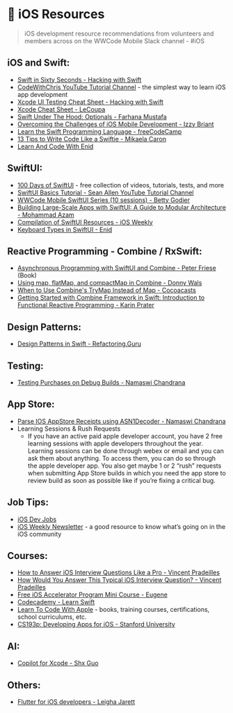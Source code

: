 # 🍎 iOS Resources

> iOS development resource recommendations from volunteers and members across on the WWCode Mobile Slack channel - #iOS

## iOS and Swift:

- [Swift in Sixty Seconds - Hacking with Swift](https://www.hackingwithswift.com/sixty)
- [CodeWithChris YouTube Tutorial Channel](https://www.youtube.com/c/CodeWithChris/playlists) - the simplest way to learn iOS app development
- [Xcode UI Testing Cheat Sheet - Hacking with Swift](https://www.hackingwithswift.com/articles/148/xcode-ui-testing-cheat-sheet)
- [Xcode Cheat Sheet - LeCoupa](https://github.com/LeCoupa/awesome-cheatsheets/blob/master/tools/xcode.txt)
- [Swift Under The Hood: Optionals - Farhana Mustafa](https://levelup.gitconnected.com/swift-under-the-hood-optionals-64d6639cecf8)
- [Overcoming the Challenges of iOS Mobile Development - Izzy Briant](https://www.youtube.com/watch?v=QB4818iAk9w&list=PLVcEZG2JPVhcMJfVsMy0w1FbnAQVoGUy9)
- [Learn the Swift Programming Language - freeCodeCamp](https://www.freecodecamp.org/news/learn-the-swift-programming-language/)
- [13 Tips to Write Code Like a Swiftie - Mikaela Caron](https://www.youtube.com/watch?v=4hVyozTOSTo&feature=youtu.be&ab_channel=MikaelaCaron)
- [Learn And Code With Enid](https://www.learnandcodewithenid.com/)

## SwiftUI:

- [100 Days of SwiftUI](https://www.hackingwithswift.com/100/swiftui) - free collection of videos, tutorials, tests, and more
- [SwiftUI Basics Tutorial - Sean Allen YouTube Tutorial Channel](https://www.youtube.com/watch?v=HXoVSbwWUIk&list=PL8seg1JPkqgHyWCBHwXGmfysQpEQTfC3z&ab_channel=SeanAllen)
- [WWCode Mobile SwiftUI Series (10 sessions) - Betty Godier](https://www.youtube.com/watch?v=j5_oS_kkiCQ&list=PLVcEZG2JPVhcMJfVsMy0w1FbnAQVoGUy9&index=36)
- [Building Large-Scale Apps with SwiftUI: A Guide to Modular Architecture - Mohammad Azam](https://azamsharp.com/2023/02/28/building-large-scale-apps-swiftui.html)
- [Compilation of SwiftUI Resources - iOS Weekly](https://blog.canopas.com/ios-stack-weekly-issue-69-cb9995bbbd27)
- [Keyboard Types in SwiftUI - Enid](https://twitter.com/ios_dev_alb/status/1658594088340398080?s=46&t=x5WT-cP9Z0AgyHYs-TiMWw)

## Reactive Programming - Combine / RxSwift:

- [Asynchronous Programming with SwiftUI and Combine - Peter Friese](https://www.amazon.com/Asynchronous-Programming-SwiftUI-Combine-Functional/dp/1484285719) (Book)
- [Using map, flatMap, and compactMap in Combine - Donny Wals](https://www.donnywals.com/using-map-flatmap-and-compactmap-in-combine/)
- [When to Use Combine's TryMap Instead of Map - Cocoacasts](https://cocoacasts.com/combine-essentials-when-to-use-combine-trymap-instead-of-map)
- [Getting Started with Combine Framework in Swift: Introduction to Functional Reactive Programming - Karin Prater](https://www.youtube.com/watch?v=tbzR-eHr6oo&list=PLWHegwAgjOkoIMgZ7QF_SHUtEB_rWXtH0&ab_channel=KarinPrater)

## Design Patterns:

- [Design Patterns in Swift - Refactoring.Guru](https://refactoring.guru/design-patterns/swift)

## Testing:

- [Testing Purchases on Debug Builds - Namaswi Chandrana](https://medium.com/@namaswic/testing-in-app-purchases-on-xcode-during-development-b2a6c6d5ce5c)

## App Store:

- [Parse IOS AppStore Receipts using ASN1Decoder - Namaswi Chandrana](https://levelup.gitconnected.com/parse-ios-appstore-receipts-using-asn1decoder-f375e6fd6128)
- Learning Sessions & Rush Requests
    - If you have an active paid apple developer account, you have 2 free learning sessions with apple developers throughout the year. Learning sessions can be done through webex or email and you can ask them about anything. To access them, you can do so through the apple developer app. You also get maybe 1 or 2 “rush” requests when submitting App Store builds in which you need the app store to review build as soon as possible like if you’re fixing a critical bug.

## Job Tips:

- [iOS Dev Jobs](https://iosdevjobs.com/)
- [iOS Weekly Newsletter](https://iosdevweekly.com/) - a good resource to know what’s going on in the iOS community

## Courses:

- [How to Answer iOS Interview Questions Like a Pro - Vincent Pradeilles](https://vpradeilles.gumroad.com/l/how-to-answer-ios-interview-questions-like-a-pro)
- [How Would You Answer This Typical iOS Interview Question? - Vincent Pradeilles](https://www.swiftwithvincent.com/newsletter/how-would-you-answer-this-typical-ios-interview-question)
- [Free iOS Accelerator Program Mini Course - Eugene](https://iosacceleratorprogram.lifepathtc.com/free-ios-accelerator-program-mini-course)
- [Codecademy - Learn Swift](https://www.codecademy.com/learn/learn-swift)
- [Learn To Code With Apple](https://developer.apple.com/learn/curriculum/) - books, training courses, certifications, school curriculums, etc.
- [CS193p: Developing Apps for iOS - Stanford University](https://cs193p.sites.stanford.edu/)

## AI:

- [Copilot for Xcode - Shx Guo](https://github.com/intitni/CopilotForXcode)

## Others:

- [Flutter for iOS developers - Leigha Jarett](https://www.linkedin.com/posts/leighajarett_flutter-for-ios-developers-activity-7013974310314758144-L4si?utm_source=share&utm_medium=member_ios)
